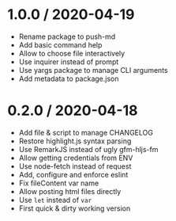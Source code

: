 
1.0.0 / 2020-04-19
==================

  * Rename package to push-md
  * Add basic command help
  * Allow to choose file interactively
  * Use inquirer instead of prompt
  * Use yargs package to manage CLI arguments
  * Add metadata to package.json

0.2.0 / 2020-04-18
==================

  * Add file & script to manage CHANGELOG
  * Restore highlight.js syntax parsing
  * Use RemarkJS instead of ugly gfm-hljs-fm
  * Allow getting credentials from ENV
  * Use node-fetch instead of request
  * Add, configure and enforce eslint
  * Fix fileContent var name
  * Allow posting html files directly
  * Use `let` instead of `var`
  * First quick & dirty working version

